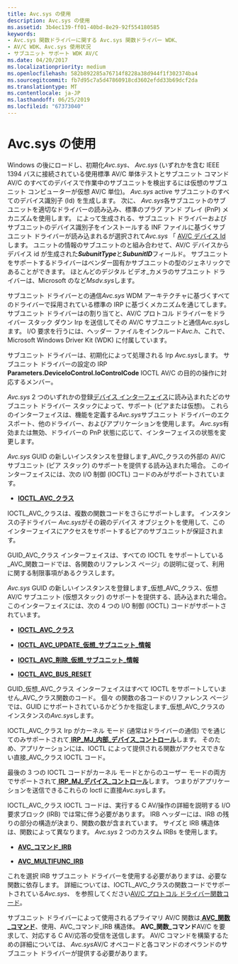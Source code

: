 ```yaml
---
title: Avc.sys の使用
description: Avc.sys の使用
ms.assetid: 3b4ec139-ff01-40bd-8e29-92f554180585
keywords:
- Avc.sys 関数ドライバーに関する Avc.sys 関数ドライバー WDK、
- AV/C WDK、Avc.sys 使用状況
- サブユニット サポート WDK AV/C
ms.date: 04/20/2017
ms.localizationpriority: medium
ms.openlocfilehash: 582b892285a76714f8228a38d944f1f302374ba4
ms.sourcegitcommit: fb7d95c7a5d47860918cd3602efdd33b69dcf2da
ms.translationtype: MT
ms.contentlocale: ja-JP
ms.lasthandoff: 06/25/2019
ms.locfileid: "67373040"
---
```

# <a name="using-avcsys"></a>Avc.sys の使用





Windows の後にロードし、初期化*Avc.sys*、 *Avc.sys* (いずれかを含む IEEE 1394 バスに接続されている使用標準 AV/C 単体テストとサブユニット コマンド AV/C のすべてのデバイスで作業中のサブユニットを検出するには仮想のサブユニット コンピューターが仮想 AV/C 単位)。 *Avc.sys* active サブユニットのすべてのデバイス識別子 (Id) を生成します。 次に、 *Avc.sys*各サブユニットのサブユニットを適切なドライバーの読み込み、標準のプラグ アンド プレイ (PnP) メカニズムを使用します。 によって生成される、サブユニット ドライバーおよびサブユニットのデバイス識別子をインストールする INF ファイルに基づくサブユニット ドライバーが読み込まれるが選択されて*Avc.sys* 「 [AV/C デバイス Id](av-c-device-identifiers.md)します。 ユニットの情報のサブユニットのと組み合わせて、AV/C デバイスからデバイス id が生成された***SubunitType***と***SubunitID***フィールド。 サブユニットをサポートするドライバーはベンダー固有かサブユニットの型のジェネリックであることができます。 ほとんどのデジタル ビデオ_カメラのサブユニット ドライバーは、Microsoft のなど*Msdv.sys*します。

サブユニット ドライバーとの通信*Avc.sys* WDM アーキテクチャに基づくすべてのドライバーで採用されている標準の IRP に基づくメカニズムを通じてします。 サブユニット ドライバーはの割り当てと、AV/C プロトコル ドライバーをドライバー スタック ダウン Irp を送信してその AV/C サブユニットと通信*Avc.sys*します。 I/O 要求を行うには、ヘッダー ファイルをインクルード*Avc.h*、これで、Microsoft Windows Driver Kit (WDK) に付属しています。

サブユニット ドライバーは、初期化によって処理される Irp *Avc.sys*します。 サブユニット ドライバーの設定の IRP **Parameters.DeviceIoControl.IoControlCode** IOCTL AV/C の目的の操作に対応するメンバー。

*Avc.sys* 2 つのいずれかの登録[デバイス インターフェイス](https://docs.microsoft.com/windows-hardware/drivers/ddi/content/index)に読み込まれたどのサブユニット ドライバー スタックによって、サポート (ピアまたは仮想)。 これらのインターフェイスは、機能を定義する*Avc.sys*サブユニット ドライバーのエクスポート、他のドライバー、およびアプリケーションを使用します。 *Avc.sys*有効または無効、ドライバーの PnP 状態に応じて、インターフェイスの状態を変更します。

*Avc.sys* GUID の新しいインスタンスを登録します\_AVC\_クラスの外部の AV/C サブユニット (ピア スタック) のサポートを提供する読み込まれた場合。 このインターフェイスには、次の I/O 制御 (IOCTL) コードのみがサポートされています。

-   [**IOCTL\_AVC\_クラス**](https://docs.microsoft.com/windows-hardware/drivers/ddi/content/avc/ni-avc-ioctl_avc_class)

IOCTL\_AVC\_クラスは、複数の関数コードをさらにサポートします。 インスタンスの子ドライバー *Avc.sys*がその親のデバイス オブジェクトを使用して、このインターフェイスにアクセスをサポートするピアのサブユニットが保証されます。

GUID\_AVC\_クラス インターフェイスは、すべての IOCTL をサポートしている\_AVC\_関数コードでは、各関数のリファレンス ページ」の説明に従って、利用に関する制限事項があるクラスします。

*Avc.sys* GUID の新しいインスタンスを登録します\_仮想\_AVC\_クラス、仮想 AV/C サブユニット (仮想スタック) のサポートを提供する、読み込まれた場合。 このインターフェイスには、次の 4 つの I/O 制御 (IOCTL) コードがサポートされています。

-   [**IOCTL\_AVC\_クラス**](https://docs.microsoft.com/windows-hardware/drivers/ddi/content/avc/ni-avc-ioctl_avc_class)

-   [**IOCTL\_AVC\_UPDATE\_仮想\_サブユニット\_情報**](https://docs.microsoft.com/windows-hardware/drivers/ddi/content/avc/ni-avc-ioctl_avc_update_virtual_subunit_info)

-   [**IOCTL\_AVC\_削除\_仮想\_サブユニット\_情報**](https://docs.microsoft.com/windows-hardware/drivers/ddi/content/avc/ni-avc-ioctl_avc_remove_virtual_subunit_info)

-   [**IOCTL\_AVC\_BUS\_RESET**](https://docs.microsoft.com/windows-hardware/drivers/ddi/content/avc/ni-avc-ioctl_avc_bus_reset)

GUID\_仮想\_AVC\_クラス インターフェイスはすべて IOCTL をサポートしていません\_AVC\_クラス関数のコード。 個々 の関数の各コードのリファレンス ページでは、GUID にサポートされているかどうかを指定します\_仮想\_AVC\_クラスのインスタンスの*Avc.sys*します。

IOCTL\_AVC\_クラス Irp がカーネル モード (通常はドライバーの通信) でを通じてのみサポートされて[ **IRP\_MJ\_内部\_デバイス\_コントロール**](https://docs.microsoft.com/windows-hardware/drivers/kernel/irp-mj-internal-device-control)します。 そのため、アプリケーションには、IOCTL によって提供される関数がアクセスできない直接\_AVC\_クラス IOCTL コード。

最後の 3 つの IOCTL コードがカーネル モードとからのユーザー モードの両方でサポートされて[ **IRP\_MJ\_デバイス\_コントロール**](https://docs.microsoft.com/windows-hardware/drivers/kernel/irp-mj-device-control)します。 つまりがアプリケーションを送信できるこれらの Ioctl に直接*Avc.sys*します。

IOCTL\_AVC\_クラス IOCTL コードは、実行する C AV/操作の詳細を説明する I/O 要求ブロック (IRB) では常に伴う必要があります。 IRB ヘッダーには、IRB の残りの部分の構造が決まり、関数の数が含まれています。 サイズと IRB 構造体は、関数によって異なります。 *Avc.sys* 2 つのカスタム IRBs を使用します。

-   [**AVC\_コマンド\_IRB**](https://docs.microsoft.com/windows-hardware/drivers/ddi/content/avc/ns-avc-_avc_command_irb)

-   [**AVC\_MULTIFUNC\_IRB**](https://docs.microsoft.com/windows-hardware/drivers/ddi/content/avc/ns-avc-_avc_multifunc_irb)

これを選択 IRB サブユニット ドライバーを使用する必要がありますは、必要な関数に依存します。 詳細については、IOCTL\_AVC\_クラスの関数コードでサポートされている*Avc.sys、* を参照してください[AV/C プロトコル ドライバー関数コード](https://docs.microsoft.com/windows-hardware/drivers/stream/av-c-protocol-driver-function-codes)。

サブユニット ドライバーによって使用されるプライマリ AV/C 関数は[ **AVC\_関数\_コマンド**](https://docs.microsoft.com/windows-hardware/drivers/stream/avc-function-command)、使用、AVC\_コマンド\_IRB 構造体。 **AVC\_関数\_コマンド**AV/C を要求して、対応する C AV/応答の受信を送信します。 AV/C コマンドを構築するための詳細については、 *Avc.sys*AV/C オペコードと各コマンドのオペランドのサブユニット ドライバーが提供する必要があります。

 

 




